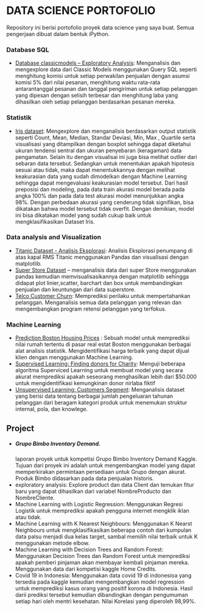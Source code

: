 # DATA SCIENCE PORTOFOLIO

Repository ini berisi portofolio proyek data science yang saya buat. Semua pengerjaan dibuat dalam bentuk iPython. 

### Database SQL
- [Database classicmodels – Exploratory Analysis](https://github.com/iim-am/Portofolio/blob/master/SQL/Tugas%20Classic%20Models.txt): Menganalisis dan mengexplore data dari Classic Models menggunakan Query SQL seperti menghitung komisi untuk setiap perwakilan penjualan dengan asumsi komisi 5% dari nilai pesanan, menghitung waktu rata-rata antarantanggal pesanan dan tanggal pengiriman untuk setiap pelanggan yang dipesan dengan selisih terbesar dan menghitung laba yang dihasilkan oleh setiap pelanggan berdasarkan pesanan mereka.

### 	Statistik
- [Iris dataset](https://github.com/iim-am/Portofolio/blob/master/Statistik/statistik_Data_Iris-checkpoint.ipynb): Mengexplore dan menganalisis berdasarkan output statistik seperti Count, Mean, Median, Standar Deviasi, Min, Max , Quartile serta visualisasi yang ditampilkan dengan boxplot sehingga dapat diketahui  ukuran tendensi sentral dan ukuran penyebaran (keragaman) data pengamatan. Selain itu dengan visualisai ini juga bisa melihat outlier dari sebaran data tersebut. Sedangkan untuk menentukan apakah hipotesis sesuai atau tidak, maka dapat menentukkannya dengan melihat keakurasian data yang sudah dimodelkan dengan Machine Learning sehingga dapat mengevaluasi keakurasian model tersebut. Dari hasil preposisi dan modeling, pada data train akurasi model berada pada angka 100% dan pada data test akurasi model menunjukkan angka 98%. Dengan perbedaan akurasi yang cenderung tidak signifikan, bisa dikatakan bahwa model tersebut tidak overfit. Dengan demikian, model ini bisa dikatakan model yang sudah cukup baik untuk mengklasifikasikan Dataset Iris.

### Data analysis and Visualization
- [Titanic Dataset - Analisis Eksplorasi](https://github.com/iim-am/Portofolio/blob/master/Data%20Analysis%20%26%20Visualisasi/Titanic/Titanic%20Dataset%20-%20Exploratory%20Analysis.ipynb): Analisis Eksplorasi penumpang di atas kapal RMS Titanic menggunakan Pandas dan visualisasi dengan matplotlib.<br>
- [Super Store Dataset](https://github.com/iim-am/Portofolio/blob/master/Data%20Analysis%20%26%20Visualisasi/Superstore/code%20superstore.ipynb) – menganalisis data dari super Store menggunakan pandas kemudian memvisualisasikannya dengan matplotlib sehingga didapat plot linier,scatter, barchart dan box untuk membandingkan penjualan dan keuntungan dari data superstore. <br>
- [Telco Customer Churn](https://github.com/iim-am/Portofolio/blob/master/Data%20Analysis%20%26%20Visualisasi/Telco_Customer/code%20telco%20customer.ipynb): Memprediksi perilaku untuk mempertahankan pelanggan. Menganalisis semua data pelanggan yang relevan dan mengembangkan program retensi pelanggan yang terfokus.<br>

### Machine Learning	
-  [Prediction Boston Housing Prices](https://github.com/iim-am/Portofolio/blob/master/Machine%20Learning/Boston-housing/boston_housing.ipynb) : Sebuah model untuk memprediksi nilai rumah tertentu di pasar real estat Boston menggunakan berbagai alat analisis statistik. Mengidentifikasi harga terbaik yang dapat dijual klien dengan menggunakan Machine Learning.<br>
-  [Supervised Learning: Finding donors for Charity](https://github.com/iim-am/Portofolio/blob/master/Machine%20Learning/Supervised%20Learning/finding_donors.ipynb): Menguji beberapa algoritma Superviced Learning untuk membuat model yang secara akurat memprediksi apakah seseorang menghasilkan lebih dari $50.000 untuk mengidentifikasi kemungkinan donor nirlaba fiktif<br>
-  [Unsupervised Learning: Customers Segment](https://github.com/iim-am/Portofolio/blob/master/Machine%20Learning/Unsupervised%20Learning/customer_segments.ipynb): Menganalisis dataset yang berisi data tentang berbagai jumlah pengeluaran tahunan pelanggan dari beragam kategori produk untuk menemukan struktur internal, pola, dan knowlege.<br>
	
## Project  
- ##### Grupo Bimbo Inventary Demand.
  laporan proyek untuk kompetisi Grupo Bimbo Inventory Demand Kaggle.
Tujuan dari proyek ini adalah untuk mengembangkan model yang dapat memperkirakan permintaan persediaan untuk Grupo dengan akurat. Produk Bimbo didasarkan pada data penjualan historis.<br>
- exploratory analysis: Explore product dan data Client dan temukan fitur baru yang dapat dihasilkan dari variabel NombreProducto dan NombreCliente.
- Machine Learning with Logistic Regression: Menggunakan Regresi Logistik untuk memprediksi apakah pengguna internet mengklik iklan atau tidak. 
- Machine Learning with K Nearest Neighbours: Menggunakan K Nearst Neighbours untuk mengklasifikasikan beberapa contoh dari kumpulan data palsu menjadi dua kelas target, sambal memilih nilai terbaik untuk K menggunakan metode elbow. 
- Machine Learning with Decision Trees and Random Forest: Menggunakan Decision Trees dan Random Forest untuk memprediksi apakah pemberi pinjaman akan membayar kembali pinjaman mereka. Menggunakan data dari kompetisi kaggle Home Credits.
- Covid 19 in Indonesia: Menggunakan data covid 19 di indonesioa yang tersedia pada kaggle kemudian mengembangkan model regression untuk memprediksi kasus orang yang positif korona di Indonesia. Hasil darii prediksi tersebut kemudian dibandingkan dengan pengumuman setiap hari oleh mentri kesehatan. Nilai Korelasi yang diperoleh 98,99%.  

